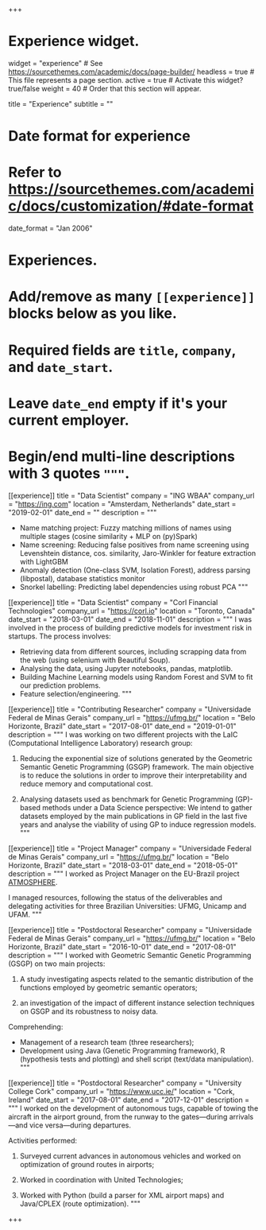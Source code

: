 +++
# Experience widget.
widget = "experience"  # See https://sourcethemes.com/academic/docs/page-builder/
headless = true  # This file represents a page section.
active = true  # Activate this widget? true/false
weight = 40  # Order that this section will appear.

title = "Experience"
subtitle = ""

# Date format for experience
#   Refer to https://sourcethemes.com/academic/docs/customization/#date-format
date_format = "Jan 2006"

# Experiences.
#   Add/remove as many `[[experience]]` blocks below as you like.
#   Required fields are `title`, `company`, and `date_start`.
#   Leave `date_end` empty if it's your current employer.
#   Begin/end multi-line descriptions with 3 quotes `"""`.
[[experience]]
  title = "Data Scientist"
  company = "ING WBAA"
  company_url = "https://ing.com"
  location = "Amsterdam, Netherlands"
  date_start = "2019-02-01"
  date_end = ""
  description = """
  - Name matching project: Fuzzy matching millions of names using multiple stages (cosine similarity + MLP on (py)Spark)
  - Name screening: Reducing false positives from name screening using Levenshtein distance, cos. similarity, Jaro-Winkler for feature extraction with LightGBM
  - Anomaly detection (One-class SVM, Isolation Forest), address parsing (libpostal), database statistics monitor
  - Snorkel labelling:  Predicting label dependencies using robust PCA
  """

[[experience]]
  title = "Data Scientist"
  company = "Corl Financial Technologies"
  company_url = "https://corl.io"
  location = "Toronto, Canada"
  date_start = "2018-03-01"
  date_end = "2018-11-01"
  description = """
  I was involved in the process of building predictive models for investment risk in startups. The process involves:
  - Retrieving data from different sources, including scrapping data from the web (using selenium with Beautiful Soup).
  - Analysing the data, using Jupyter notebooks, pandas, matplotlib.
  - Building Machine Learning models using Random Forest and SVM to fit our prediction problems.
  - Feature selection/engineering.
  """

[[experience]]
  title = "Contributing Researcher"
  company = "Universidade Federal de Minas Gerais"
  company_url = "https://ufmg.br/"
  location = "Belo Horizonte, Brazil"
  date_start = "2017-08-01"
  date_end = "2019-01-01"
  description = """
  I was working on two different projects with the LaIC (Computational Intelligence Laboratory) research group:

  1. Reducing the exponential size of solutions generated by the Geometric Semantic Genetic Programming (GSGP) framework. The main objective is to reduce the solutions in order to improve their interpretability and reduce memory and computational cost.

  2. Analysing datasets used as benchmark for Genetic Programming (GP)-based methods under a Data Science perspective: We intend to gather datasets employed by the main publications in GP field in the last five years and analyse the viability of using GP to induce regression models.
  """

[[experience]]
  title = "Project Manager"
  company = "Universidade Federal de Minas Gerais"
  company_url = "https://ufmg.br/"
  location = "Belo Horizonte, Brazil"
  date_start = "2018-03-01"
  date_end = "2018-05-01"
  description = """
  I worked as Project Manager on the EU-Brazil project [ATMOSPHERE](https://www.atmosphere-eubrazil.eu/).

  I managed resources, following the status of the deliverables and delegating activities for three Brazilian Universities: UFMG, Unicamp and UFAM.
  """

[[experience]]
  title = "Postdoctoral Researcher"
  company = "Universidade Federal de Minas Gerais"
  company_url = "https://ufmg.br/"
  location = "Belo Horizonte, Brazil"
  date_start = "2016-10-01"
  date_end = "2017-08-01"
  description = """
  I worked with Geometric Semantic Genetic Programming (GSGP) on two main projects:

  1. A study investigating aspects related to the semantic distribution of the functions employed by geometric semantic operators;

  2. an investigation of the impact of different instance selection techniques on GSGP and its robustness to noisy data.

  Comprehending:
  - Management of a research team (three researchers);
  - Development using Java (Genetic Programming framework), R (hypothesis tests and plotting) and shell script (text/data manipulation).
  """

[[experience]]
  title = "Postdoctoral Researcher"
  company = "University College Cork"
  company_url = "https://www.ucc.ie/"
  location = "Cork, Ireland"
  date_start = "2017-08-01"
  date_end = "2017-12-01"
  description = """
  I worked on the development of autonomous tugs, capable of towing the aircraft in the airport ground, from the runway to the gates—during arrivals—and vice versa—during departures.

  Activities performed:
  1. Surveyed current advances in autonomous vehicles and worked on optimization of ground routes in airports;

  2. Worked in coordination with United Technologies;

  3. Worked with Python (build a parser for XML airport maps) and Java/CPLEX (route optimization).
  """

+++
